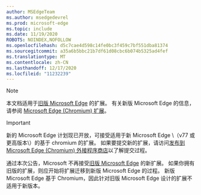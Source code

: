 ```yaml
---
author: MSEdgeTeam
ms.author: msedgedevrel
ms.prod: microsoft-edge
ms.topic: include
ms.date: 11/19/2020
ROBOTS: NOINDEX,NOFOLLOW
ms.openlocfilehash: d5c7cae4d598c14fe0bc3f459c7bf551dba81374
ms.sourcegitcommit: a35a6b5bbc21b7df61d08cbc6b074b5325ad4fef
ms.translationtype: MT
ms.contentlocale: zh-CN
ms.lasthandoff: 12/17/2020
ms.locfileid: "11232239"
---
```

> [!NOTE]
> 本文档适用于[旧版 Microsoft Edge][MicrosoftSupportEdgeLegacy] 的扩展。 有关新版 Microsoft Edge 的信息，请参阅 [Microsoft Edge (Chromium) 扩展][MicrosoftEdgeExtensionsChromiumIndex]。

> [!IMPORTANT]
> 新的 Microsoft Edge 计划现已开放，可接受适用于新 Microsoft Edge \（v77 或更高版本\）的基于 chromium 的扩展。 如果要提交新的扩展，请访问[发布到 Microsoft Edge (Chromium) 外接程序商店][ExtensionsChromiumPublish]以了解提交过程。  
> 
> 通过本次公告，Microsoft 不再接受[旧版 Microsoft Edge][MicrosoftSupportEdgeLegacy] 的新扩展。 如果你拥有旧版的扩展，则应开始将扩展迁移到新版 Microsoft Edge 的过程。  新版 Microsoft Edge 基于 Chromium，因此针对旧版 Microsoft Edge 设计的扩展不适用于新版本。  
> 

<!-- image links -->  

<!-- links -->  

[MicrosoftEdgeExtensionsChromiumIndex]: /microsoft-edge/extensions-chromium/index "Microsoft Edge (Chromium) 扩展"
[ExtensionsChromiumPublish]: /microsoft-edge/extensions-chromium/publish/publish-extension "发布扩展"  

[MicrosoftSupportEdgeLegacy]: https://support.microsoft.com/help/4533505/what-is-microsoft-edge-legacy "什么是 Microsoft Edge 旧版？| Microsoft 支持"  
